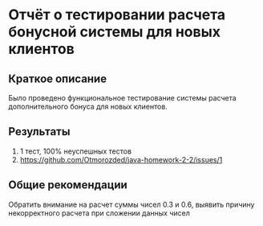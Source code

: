 # Отчёт о тестировании расчета бонусной системы для новых клиентов #

## Краткое описание 
Было проведено функциональное тестирование системы расчета дополнительного бонуса для новых клиентов.

## Результаты

1. 1 тест, 100% неуспешных тестов
2. https://github.com/Otmorozded/java-homework-2-2/issues/1

## Общие рекомендации

Обратить внимание на расчет суммы чисел 0.3 и 0.6, выявить причину некорректного расчета при сложении данных чисел


